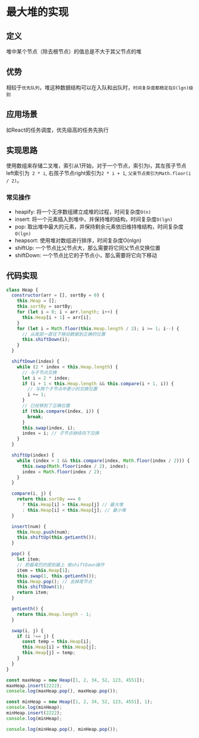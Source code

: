 # 最大堆的实现
## 定义
堆中某个节点（除去根节点）的值总是不大于其父节点的堆

## 优势
相较于`优先队列`，堆这种数据结构可以在入队和出队时，`时间复杂度都稳定在O(lgn)级别`

## 应用场景
如React的任务调度，优先级高的任务先执行

## 实现思路
使用数组来存储二叉堆，索引从1开始，对于一个节点，索引为i，其左孩子节点left索引为` 2 * i`, 右孩子节点right索引为`2 * i + 1`, `父亲节点索引为Math.floor(i / 2)`。

### 常见操作
- heapify: 将一个无序数组建立成堆的过程，时间复杂度`O(n)`
- insert:  将一个元素插入到堆中，并保持堆的结构，时间复杂度`O(lgn)`
- pop:  取出堆中最大的元素，并保持剩余元素依旧维持堆结构，时间复杂度`O(lgn)`
- heapsort:  使用堆对数组进行排序，时间复杂度O(nlgn)
- shiftUp: 一个节点比父节点大，那么需要将它同父节点交换位置
- shiftDown: 一个节点比它的子节点小，那么需要将它向下移动

## 代码实现
```js
class Heap {
  constructor(arr = [], sortBy = 0) {
    this.Heap = [];
    this.sortBy = sortBy;
    for (let i = 0; i < arr.length; i++) {
      this.Heap[i + 1] = arr[i];
    }
    for (let i = Math.floor(this.Heap.length / 2); i >= 1; i--) {
      // 从尾部一直往下移动数据到正确的位置
      this.shiftDown(i);
    }
  }

  shiftDown(index) {
    while (2 * index < this.Heap.length) {
      // 与子节点交换
      let i = 2 * index;
      if (i + 1 < this.Heap.length && this.compare(i + 1, i)) {
        // 与两个子节点中更小的交换位置
        i += 1;
      }
      // 已经移到了正确位置
      if (this.compare(index, i)) {
        break;
      }
      this.swap(index, i);
      index = i; // 子节点继续向下交换
    }
  }

  shiftUp(index) {
    while (index > 1 && this.compare(index, Math.floor(index / 2))) {
      this.swap(Math.floor(index / 2), index);
      index = Math.floor(index / 2);
    }
  }

  compare(i, j) {
    return this.sortBy === 0
      ? this.Heap[i] > this.Heap[j] // 最大堆
      : this.Heap[i] < this.Heap[j]; // 最小堆
  }

  insert(num) {
    this.Heap.push(num);
    this.shiftUp(this.getLenth());
  }

  pop() {
    let item;
    // 把最尾巴的提到最上 做shiftDown操作
    item = this.Heap[1];
    this.swap(1, this.getLenth());
    this.Heap.pop(); // 去掉尾节点
    this.shiftDown(1);
    return item;
  }

  getLenth() {
    return this.Heap.length - 1;
  }

  swap(i, j) {
    if (i !== j) {
      const temp = this.Heap[i];
      this.Heap[i] = this.Heap[j];
      this.Heap[j] = temp;
    }
  }
}

const maxHeap = new Heap([1, 2, 34, 52, 123, 4551]);
maxHeap.insert(2222);
console.log(maxHeap.pop(), maxHeap.pop());

const minHeap = new Heap([1, 2, 34, 52, 123, 4551], 1);
console.log(minHeap);
minHeap.insert(2222);
console.log(minHeap);

console.log(minHeap.pop(), minHeap.pop());
```